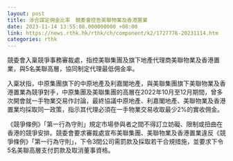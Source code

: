 ```yaml
---
layout: post
title: 涉合謀定佣金比率　競委會控告美聯物業及香港置業
date: 2023-11-14 13:55:08.000000000 +08:00
link: https://news.rthk.hk/rthk/ch/component/k2/1727776-20231114.htm
categories: rthk
---
```


競委會入稟競爭事務審裁處，指控美聯集團及旗下地產代理商美聯物業及香港置業，與5名美聯高層，協同制定代理最低佣金率。

入稟狀指，中原集團旗下的中原地產及利嘉閣地產，與美聯集團旗下美聯物業及香港置業為競爭對手，中原集團及美聯集團的高層在2022年10月至12月期間，曾多次開會就一手物業交易作討論，最終協議中原地產、利嘉閣地產、美聯物業及香港置業均採取同一政策，指示其代理必須在一手物業交易收取最少2%的實收佣金。

《競爭條例》「第一行為守則」規定市場參與者之間不得訂立妨礙、限制或扭曲在香港的競爭安排。競委會要求審裁處宣布美聯集團、美聯物業及香港置業違反《競爭條例》「第一行為守則」，下令3間公司需罰款及採取若干合規措施，並要求下令5名美聯高層支付罰款及取消董事資格。
